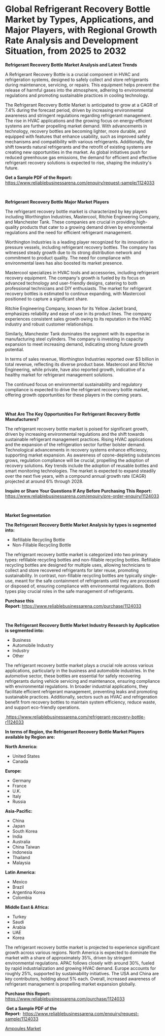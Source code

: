 <p><h1>Global Refrigerant Recovery Bottle Market by Types, Applications, and Major Players, with Regional Growth Rate Analysis and Development Situation, from 2025 to 2032</h1></p><p><strong>Refrigerant Recovery Bottle Market Analysis and Latest Trends</strong></p>
<p><p>A Refrigerant Recovery Bottle is a crucial component in HVAC and refrigeration systems, designed to safely collect and store refrigerants during maintenance, servicing, or repairs. This equipment helps prevent the release of harmful gases into the atmosphere, adhering to environmental regulations and promoting sustainable practices in cooling technology.</p><p>The Refrigerant Recovery Bottle Market is anticipated to grow at a CAGR of 7.4% during the forecast period, driven by increasing environmental awareness and stringent regulations regarding refrigerant management. The rise in HVAC applications and the growing focus on energy-efficient systems are further propelling market demand. With advancements in technology, recovery bottles are becoming lighter, more durable, and equipped with features that enhance usability, such as improved safety mechanisms and compatibility with various refrigerants. Additionally, the shift towards natural refrigerants and the retrofit of existing systems are creating new opportunities in the market. As global initiatives push for reduced greenhouse gas emissions, the demand for efficient and effective refrigerant recovery solutions is expected to rise, shaping the industry's future.</p></p>
<p><strong>Get a Sample PDF of the Report:&nbsp;</strong> <a href="https://www.reliablebusinessarena.com/enquiry/request-sample/1124033?utm_campaign=2146&utm_medium=2&utm_source=Github&utm_content=ia&utm_term=08032025&utm_id=refrigerant-recovery-bottle">https://www.reliablebusinessarena.com/enquiry/request-sample/1124033</a></p>
<p>&nbsp;</p>
<p><strong>Refrigerant Recovery Bottle Major Market Players</strong></p>
<p><p>The refrigerant recovery bottle market is characterized by key players including Worthington Industries, Mastercool, Ritchie Engineering Company, and Manchester Tank. These companies are crucial in providing high-quality products that cater to a growing demand driven by environmental regulations and the need for efficient refrigerant management.</p><p>Worthington Industries is a leading player recognized for its innovation in pressure vessels, including refrigerant recovery bottles. The company has witnessed steady growth due to its strong distribution network and commitment to product quality. The need for compliance with environmental laws has also boosted its market presence.</p><p>Mastercool specializes in HVAC tools and accessories, including refrigerant recovery equipment. The company's growth is fueled by its focus on advanced technology and user-friendly designs, catering to both professional technicians and DIY enthusiasts. The market for refrigerant recovery bottles is estimated to continue expanding, with Mastercool positioned to capture a significant share.</p><p>Ritchie Engineering Company, known for its Yellow Jacket brand, emphasizes reliability and ease of use in its product lines. The company experiences consistent sales growth owing to its reputation in the HVAC industry and robust customer relationships.</p><p>Similarly, Manchester Tank dominates the segment with its expertise in manufacturing steel cylinders. The company is investing in capacity expansion to meet increasing demand, indicating strong future growth potential.</p><p>In terms of sales revenue, Worthington Industries reported over $3 billion in total revenue, reflecting its diverse product base. Mastercool and Ritchie Engineering, while private, have also reported growth, indicative of a healthy market for refrigerant management solutions.</p><p>The continued focus on environmental sustainability and regulatory compliance is expected to drive the refrigerant recovery bottle market, offering growth opportunities for these players in the coming years.</p></p>
<p>&nbsp;</p>
<p><strong>What Are The Key Opportunities For Refrigerant Recovery Bottle Manufacturers?</strong></p>
<p><p>The refrigerant recovery bottle market is poised for significant growth, driven by increasing environmental regulations and the shift towards sustainable refrigerant management practices. Rising HVAC applications and the expansion of the refrigeration sector further bolster demand. Technological advancements in recovery systems enhance efficiency, supporting market expansion. As awareness of ozone-depleting substances grows, regulation compliance will be crucial, propelling the adoption of recovery solutions. Key trends include the adoption of reusable bottles and smart monitoring technologies. The market is expected to expand steadily over the next five years, with a compound annual growth rate (CAGR) projected at around 6% through 2028.</p></p>
<p><strong>Inquire or Share Your Questions If Any Before Purchasing This Report:</strong> <a href="https://www.reliablebusinessarena.com/enquiry/pre-order-enquiry/1124033?utm_campaign=2146&utm_medium=2&utm_source=Github&utm_content=ia&utm_term=08032025&utm_id=refrigerant-recovery-bottle">https://www.reliablebusinessarena.com/enquiry/pre-order-enquiry/1124033</a></p>
<p>&nbsp;</p>
<p><strong>Market Segmentation</strong></p>
<p><strong>The Refrigerant Recovery Bottle Market Analysis by types is segmented into:</strong></p>
<p><ul><li>Refillable Recycling Bottle</li><li>Non-Fillable Recycling Bottle</li></ul></p>
<p><p>The refrigerant recovery bottle market is categorized into two primary types: refillable recycling bottles and non-fillable recycling bottles. Refillable recycling bottles are designed for multiple uses, allowing technicians to collect and store recovered refrigerants for later reuse, promoting sustainability. In contrast, non-fillable recycling bottles are typically single-use, meant for the safe containment of refrigerants until they are processed or disposed of, ensuring compliance with environmental regulations. Both types play crucial roles in the safe management of refrigerants.</p></p>
<p><strong>Purchase this Report:&nbsp;</strong><a href="https://www.reliablebusinessarena.com/purchase/1124033?utm_campaign=2146&utm_medium=2&utm_source=Github&utm_content=ia&utm_term=08032025&utm_id=refrigerant-recovery-bottle">https://www.reliablebusinessarena.com/purchase/1124033</a></p>
<p>&nbsp;</p>
<p><strong>The Refrigerant Recovery Bottle Market Industry Research by Application is segmented into:</strong></p>
<p><ul><li>Business</li><li>Automobile Industry</li><li>Industry</li><li>Other</li></ul></p>
<p><p>The refrigerant recovery bottle market plays a crucial role across various applications, particularly in the business and automobile industries. In the automotive sector, these bottles are essential for safely recovering refrigerants during vehicle servicing and maintenance, ensuring compliance with environmental regulations. In broader industrial applications, they facilitate efficient refrigerant management, preventing leaks and promoting sustainable practices. Additionally, sectors such as HVAC and refrigeration benefit from recovery bottles to maintain system efficiency, reduce waste, and support eco-friendly operations.</p></p>
<p><a href="https://www.reliablebusinessarena.com/refrigerant-recovery-bottle-r1124033?utm_campaign=2146&utm_medium=2&utm_source=Github&utm_content=ia&utm_term=08032025&utm_id=refrigerant-recovery-bottle">&nbsp;https://www.reliablebusinessarena.com/refrigerant-recovery-bottle-r1124033</a></p>
<p><strong>In terms of Region, the Refrigerant Recovery Bottle Market Players available by Region are:</strong></p>
<p>
    <p> <strong> North America: </strong>
        <ul>
            <li>United States</li>
            <li>Canada</li>
        </ul>
        </p> 
    <p> <strong> Europe: </strong>
        <ul>
            <li>Germany</li>
            <li>France</li>
            <li>U.K.</li>
            <li>Italy</li>
            <li>Russia</li>
        </ul>
        </p> 
    <p> <strong> Asia-Pacific: </strong>
        <ul>
            <li>China</li>
            <li>Japan</li>
            <li>South Korea</li>
            <li>India</li>
            <li>Australia</li>
            <li>China Taiwan</li>
            <li>Indonesia</li>
            <li>Thailand</li>
            <li>Malaysia</li>
        </ul>
        </p> 
    <p> <strong> Latin America: </strong>
        <ul>
            <li>Mexico</li>
            <li>Brazil</li>
            <li>Argentina Korea</li>
            <li>Colombia</li>
        </ul>
        </p> 
    <p> <strong> Middle East & Africa: </strong>
        <ul>
            <li>Turkey</li>
            <li>Saudi</li>
            <li>Arabia</li>
            <li>UAE</li>
            <li>Korea</li>
        </ul>
    </p>
    </p>
<p><p>The refrigerant recovery bottle market is projected to experience significant growth across various regions. North America is expected to dominate the market with a share of approximately 35%, driven by stringent environmental regulations. APAC follows closely with around 30%, fueled by rapid industrialization and growing HVAC demand. Europe accounts for roughly 25%, supported by sustainability initiatives. The USA and China are key contributors, holding about 5% each. Overall, increased awareness of refrigerant management is propelling market expansion globally.</p></p>
<p><strong>Purchase this Report: </strong><a href="https://www.reliablebusinessarena.com/purchase/1124033?utm_campaign=2146&utm_medium=2&utm_source=Github&utm_content=ia&utm_term=08032025&utm_id=refrigerant-recovery-bottle">https://www.reliablebusinessarena.com/purchase/1124033</a></p>
<p>&nbsp;<strong>Get a Sample PDF of the Report:&nbsp;&nbsp;</strong><a href="https://www.reliablebusinessarena.com/enquiry/request-sample/1124033?utm_campaign=2146&utm_medium=2&utm_source=Github&utm_content=ia&utm_term=08032025&utm_id=refrigerant-recovery-bottle">https://www.reliablebusinessarena.com/enquiry/request-sample/1124033</a></p>
<p><strong></strong></p>
<p><p><a href="https://github.com/wileonie19657/Market-Research-Report-List-1/blob/main/ampoules-market.md?utm_campaign=2146&utm_medium=2&utm_source=Github&utm_content=ia&utm_term=08032025&utm_id=refrigerant-recovery-bottle">Ampoules Market</a></p></p>